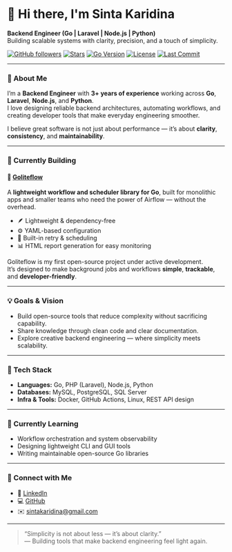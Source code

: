 # 👋 Hi there, I'm Sinta Karidina  

**Backend Engineer (Go | Laravel | Node.js | Python)**  
Building scalable systems with clarity, precision, and a touch of simplicity.  

[![GitHub followers](https://img.shields.io/github/followers/sintakaridina?label=Follow&style=social)](https://github.com/sintakaridina)
[![Stars](https://img.shields.io/github/stars/sintakaridina/goliteflow?style=social)](https://github.com/sintakaridina/goliteflow)
[![Go Version](https://img.shields.io/github/go-mod/go-version/sintakaridina/goliteflow?color=blue)](https://github.com/sintakaridina/goliteflow)
[![License](https://img.shields.io/github/license/sintakaridina/goliteflow?color=green)](https://github.com/sintakaridina/goliteflow)
[![Last Commit](https://img.shields.io/github/last-commit/sintakaridina/goliteflow?color=orange)](https://github.com/sintakaridina/goliteflow/commits/main)

---

### 🚀 About Me  

I’m a **Backend Engineer** with **3+ years of experience** working across **Go**, **Laravel**, **Node.js**, and **Python**.  
I love designing reliable backend architectures, automating workflows, and creating developer tools that make everyday engineering smoother.  

I believe great software is not just about performance — it’s about **clarity**, **consistency**, and **maintainability**.

---

### 🌊 Currently Building  

#### 🧩 [Goliteflow](https://github.com/sintakaridina/goliteflow)
A **lightweight workflow and scheduler library for Go**, built for monolithic apps and smaller teams who need the power of Airflow — without the overhead.  

- 🪶 Lightweight & dependency-free  
- ⚙️ YAML-based configuration  
- 🔁 Built-in retry & scheduling  
- 📊 HTML report generation for easy monitoring  

Goliteflow is my first open-source project under active development.  
It’s designed to make background jobs and workflows **simple**, **trackable**, and **developer-friendly**.

---

### 💡 Goals & Vision  

- Build open-source tools that reduce complexity without sacrificing capability.  
- Share knowledge through clean code and clear documentation.  
- Explore creative backend engineering — where simplicity meets scalability.  

---

### 🧠 Tech Stack  

- **Languages:** Go, PHP (Laravel), Node.js, Python  
- **Databases:** MySQL, PostgreSQL, SQL Server  
- **Infra & Tools:** Docker, GitHub Actions, Linux, REST API design  

---

### 🌱 Currently Learning  

- Workflow orchestration and system observability  
- Designing lightweight CLI and GUI tools  
- Writing maintainable open-source Go libraries  

---

### 💬 Connect with Me  

- 💼 [LinkedIn](https://linkedin.com/in/sinta-karidina)  
- 💻 [GitHub](https://github.com/sintakaridina)  
- ✉️ sintakaridina@gmail.com  

---

> “Simplicity is not about less — it’s about clarity.”  
> — Building tools that make backend engineering feel light again.
